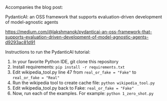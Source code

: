 Accompanies the blog post:

PydanticAI: an OSS framework that supports evaluation-driven development of model-agnostic agents

https://medium.com/@lakshmanok/pydanticai-an-oss-framework-that-supports-evaluation-driven-development-of-model-agnostic-agents-d9293ac81d91

Instructions to run the PydanticAI tutorial:

1. In your favorite Python IDE, git clone this repository
2. Install requirements: ```pip install -r requirements.txt```
3. Edit wikipedia_tool.py line 47 from ```real_or_fake = "Fake"``` to ```real_or_fake = "Real"```
4. Run the wikipedia tool to create cache file: ```python wikipedia_tool.py```
5. Edit wikipedia_tool.py back to Fake: ```real_or_fake = "Fake"```
6. Now, run each of the examples. For example: ```python 1_zero_shot.py```
